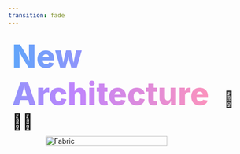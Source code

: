 ```yaml
---
transition: fade
---
```


<div
  v-motion
  :initial="{ x: -80 }"
  :enter="{ x: 0 }"
  :leave="{ x: 1000 }"
  style="font-size: 4rem; font-weight: 800; padding: 0.5rem; display: inline-block; line-height: 1.2;"
>
  <span style="background: linear-gradient(to right, rgb(96, 165, 250), rgb(192, 132, 252), rgb(251, 146, 188)); -webkit-background-clip: text; -webkit-text-fill-color: transparent; background-clip: text;">New Architecture</span> 
  <span style="font-size: 2rem; margin-left: 1rem;">🚀 🧑‍🚀</span>
</div>

<!--
The new architecture (called fabric) is really simple. The react native team grabbed the bridge and ripped it out. So now instead of having to pass around json messages, deal with async vs sync threads, we can call the native code directly from c++ function. This means JS and native threads can be insync with each other and allows them both to share memory
-->

<div style="display: flex; justify-content: center; align-items: center; width: 100%;">
  <img src="/assets/new-arch.png" alt="Fabric" style="width: 70%; height: auto; object-fit: contain;" />
</div>
